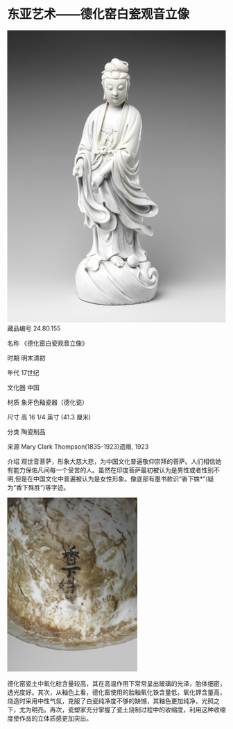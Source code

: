 # 东亚艺术——德化窑白瓷观音立像
![24.80.155](./data/%E5%BE%B7%E5%8C%96%E8%A7%82%E9%9F%B3.jpg)
藏品编号 24.80.155

名称 《德化窑白瓷观音立像》

时期 明末清初 

年代 17世纪

文化圈 中国

材质 象牙色釉瓷器（德化瓷）

尺寸 高 16 1/4 英寸 (41.3 厘米)

分类 陶瓷制品

来源 Mary Clark Thompson(1835-1923)遗赠, 1923

介绍 观世音菩萨，形象大慈大悲，为中国文化普遍敬仰崇拜的菩萨。人们相信她有能力保佑凡间每一个受苦的人。虽然在印度菩萨最初被认为是男性或者性别不明,但是在中国文化中普遍被认为是女性形象。像底部有墨书款识“香下姝*”(疑为“香下殊胜”)等字迹。

<img src=./data/%E8%A7%82%E9%9F%B3%E5%BA%95%E6%AC%BE.jpg width=300 height=400 />

德化窑瓷土中氧化硅含量较高，其在高温作用下常常呈出玻璃的光泽，胎体细密，透光度好。其次，从釉色上看，德化窑使用的胎釉氧化铁含量低，氧化钾含量高，烧造时采用中性气氛，克服了白瓷纯净度不够的缺憾，其釉色更加纯净，光照之下，尤为明亮。再次，瓷塑家充分掌握了瓷土烧制过程中的收缩度，利用这种收缩度使作品的立体质感更加突出。